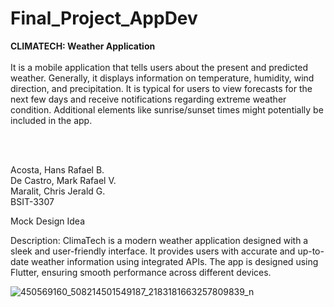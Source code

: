 # Final_Project_AppDev

<b>CLIMATECH: Weather Application</b><br><br>
It is a mobile application that tells users about the present and predicted weather. Generally, it displays information on temperature, humidity, wind direction, and precipitation. It is typical for users to view forecasts for the next few days and receive notifications regarding extreme weather condition. Additional elements like sunrise/sunset times might potentially be included in the app.

<br></br>

Acosta, Hans Rafael B.<br>
De Castro, Mark Rafael V.<br>
Maralit, Chris Jerald G.<br>
BSIT-3307 

Mock Design Idea

Description:
ClimaTech is a modern weather application designed with a sleek and user-friendly interface. It provides users with accurate and up-to-date weather information using integrated APIs. The app is designed using Flutter, ensuring smooth performance across different devices.

![450569160_508214501549187_2183181663257809839_n](https://github.com/user-attachments/assets/12647f91-ef0d-4879-9d82-02606f3f2ee2)
